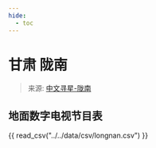 ```yaml
---
hide:
  - toc
---
```


# 甘肃 陇南

> 来源: [中文寻星-陇南](http://dtmb.saoing.com/longnan.htm)

## 地面数字电视节目表

{{ read_csv("../../data/csv/longnan.csv") }}
